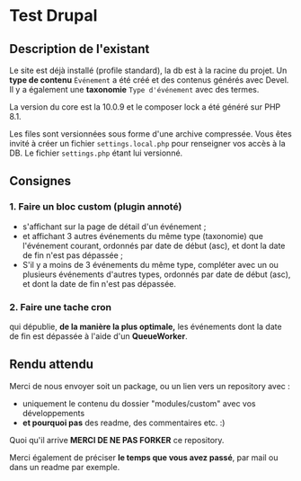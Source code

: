 # Test Drupal

## Description de l'existant
Le site est déjà installé (profile standard), la db est à la racine du projet.
Un **type de contenu** `Événement` a été créé et des contenus générés avec Devel. Il y a également une **taxonomie** `Type d'événement` avec des termes.

La version du core est la 10.0.9 et le composer lock a été généré sur PHP 8.1.

Les files sont versionnées sous forme d'une archive compressée. Vous êtes invité à créer un fichier `settings.local.php` pour renseigner vos accès à la DB. Le fichier `settings.php` étant lui versionné.

## Consignes

### 1. Faire un bloc custom (plugin annoté)
* s'affichant sur la page de détail d'un événement ;
* et affichant 3 autres événements du même type (taxonomie) que l'événement courant, ordonnés par date de début (asc), et dont la date de fin n'est pas dépassée ;
* S'il y a moins de 3 événements du même type, compléter avec un ou plusieurs événements d'autres types, ordonnés par date de début (asc), et dont la date de fin n'est pas dépassée.

### 2. Faire une tache cron
qui dépublie, **de la manière la plus optimale,** les événements dont la date de fin est dépassée à l'aide d'un **QueueWorker**.

## Rendu attendu
Merci de nous envoyer soit un package, ou un lien vers un repository avec :

* uniquement le contenu du dossier "modules/custom" avec vos développements
* **et pourquoi pas** des readme, des commentaires etc. :)

Quoi qu'il arrive **MERCI DE NE PAS FORKER** ce repository.

Merci également de préciser **le temps que vous avez passé**, par mail ou dans un readme par exemple.
